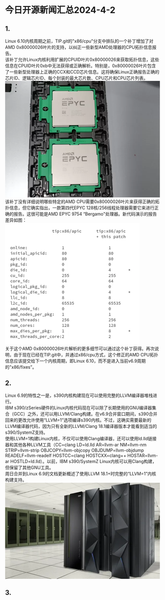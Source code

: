 # 今日开源新闻汇总2024-4-2
## 1.
Linux 6.10内核周期之前，TIP.git的"x86/cpu"分支中排队的一个补丁增加了对AMD 0x80000026叶片的支持，以纠正一些新型AMD处理器的CPU拓扑信息报告。
<br>
该补丁允许Linux内核利用扩展的CPUID叶片0x80000026来获取拓扑信息，这些信息在CPUID叶片0xb中无法获得或正确解析。特别是，0x80000026叶片包含了一些新型处理器上正确的CCX和CCD芯片信息。这将确保Linux正确报告正确的芯片ID、逻辑芯片ID、每个封装的最大芯片数、CPU芯片和CPU芯片列表。
<br>
![图片暂时迷路了！！:(](img/1-1.png)
<br>
该补丁没有详细说明哪些特定的AMD CPU需要0x80000026叶片来获得正确的拓扑信息，但它确实指出，一款第四代EPYC 128核/256线程处理器需要它来进行正确的报告。这很可能是AMD EPYC 9754 “Bergamo"处理器。新代码演示的报告差异如图：
<br>
![图片暂时迷路了！！:(](img/1-2.png)
<br>
关于这个AMD 0x80000026叶片解析的更多细节可以通过这个补丁获得。再次说明，由于现在已经在TIP.git中，并通过x86/cpu方式，这个修正的AMD CPU拓扑信息应该提交给下一个内核周期，即Linux 6.10，而不是进入当前v6.9周期的"x86/fixes”。
<br>
## 2.
Linux 6.9的特性之一是，s390内核构建现在可以使用完整的LLVM编译器堆栈进行。
<br>
IBM s390/zSeries硬件的Linux内核代码现在可以除了长期使用的GNU编译器集合（GCC）之外，还可以用LLVM/Clang构建。在v6.9合并窗口期间，s390合并回来的更改允许使用“LLVM=1”选项编译s390内核。不过，这确实需要最新的LLVM编译器代码，因为只有全新的LLVM/Clang 18.1编译器版本才能看到适当的s390/SystemZ支持。
<br>
使用LLVM=1构建Linux内核，不仅可以使用Clang编译器，还可以使用ld.lld链接器和其他各种LLVM工具（CC=clang LD=ld.lld AR=llvm-ar NM=llvm-nm STRIP=llvm-strip OBJCOPY=llvm-objcopy OBJDUMP=llvm-objdump READELF=llvm-readelf HOSTCC=clang HOSTCXX=clang++ HOSTAR=llvm-ar HOSTLD=ld.lld）。以前，IBM s390/SystemZ Linux内核可以用Clang构建，但保留了其他GNU工具。
<br>
周日合并到Linux 6.9的文档更新概述了使用LLVM 18.1+时完整的“LLVM=1”内核构建支持。
<br>
![图片暂时迷路了！！:(](img/2.png)
<br>
## 3.
